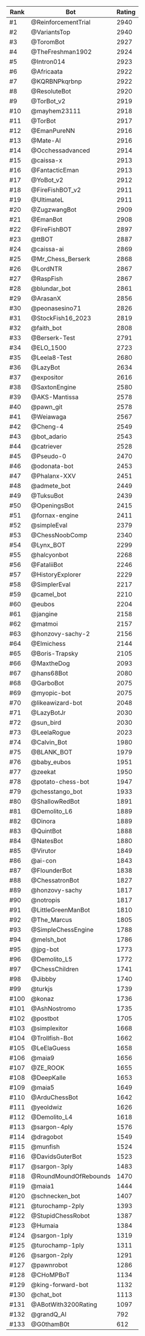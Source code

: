 Rank|Bot|Rating
---|---|---
#1|@ReinforcementTrial|2940
#2|@VariantsTop|2940
#3|@ToromBot|2927
#4|@TheFreshman1902|2924
#5|@Intron014|2923
#6|@Africaata|2922
#7|@KQRBNPkqrbnp|2922
#8|@ResoluteBot|2920
#9|@TorBot_v2|2919
#10|@mayhem23111|2918
#11|@TorBot|2917
#12|@EmanPureNN|2916
#13|@Mate-AI|2916
#14|@Occhessadvanced|2914
#15|@caissa-x|2913
#16|@FantacticEman|2913
#17|@YoBot_v2|2912
#18|@FireFishBOT_v2|2911
#19|@UltimateL|2911
#20|@ZugzwangBot|2909
#21|@EmanBot|2908
#22|@FireFishBOT|2897
#23|@ttBOT|2887
#24|@caissa-ai|2869
#25|@Mr_Chess_Berserk|2868
#26|@LordNTR|2867
#27|@RaspFish|2867
#28|@blundar_bot|2861
#29|@ArasanX|2856
#30|@peonasesino71|2826
#31|@StockFish16_2023|2819
#32|@faith_bot|2808
#33|@Berserk-Test|2791
#34|@ELO_1500|2723
#35|@Leela8-Test|2680
#36|@LazyBot|2634
#37|@expositor|2616
#38|@SaxtonEngine|2580
#39|@AKS-Mantissa|2578
#40|@pawn_git|2578
#41|@Weiawaga|2567
#42|@Cheng-4|2549
#43|@bot_adario|2543
#44|@catriever|2528
#45|@Pseudo-0|2470
#46|@odonata-bot|2453
#47|@Phalanx-XXV|2451
#48|@admete_bot|2449
#49|@TuksuBot|2439
#50|@OpeningsBot|2415
#51|@fornax-engine|2411
#52|@simpleEval|2379
#53|@ChessNoobComp|2340
#54|@Lynx_BOT|2299
#55|@halcyonbot|2268
#56|@FataliiBot|2246
#57|@HistoryExplorer|2229
#58|@SimplerEval|2217
#59|@camel_bot|2210
#60|@eubos|2204
#61|@jangine|2158
#62|@matmoi|2157
#63|@honzovy-sachy-2|2156
#64|@Elmichess|2144
#65|@Boris-Trapsky|2105
#66|@MaxtheDog|2093
#67|@hans68Bot|2080
#68|@GarboBot|2075
#69|@myopic-bot|2075
#70|@likeawizard-bot|2048
#71|@LazyBotJr|2030
#72|@sun_bird|2030
#73|@LeelaRogue|2023
#74|@Calvin_Bot|1980
#75|@BLANK_BOT|1979
#76|@baby_eubos|1951
#77|@zeekat|1950
#78|@potato-chess-bot|1947
#79|@chesstango_bot|1933
#80|@ShallowRedBot|1891
#81|@Demolito_L6|1889
#82|@Dinora|1889
#83|@QuintBot|1888
#84|@NatesBot|1880
#85|@Virutor|1849
#86|@ai-con|1843
#87|@FlounderBot|1838
#88|@ChessatronBot|1827
#89|@honzovy-sachy|1817
#90|@notropis|1817
#91|@LittleGreenManBot|1810
#92|@The_Marcus|1805
#93|@SimpleChessEngine|1788
#94|@melsh_bot|1786
#95|@jpg-bot|1773
#96|@Demolito_L5|1772
#97|@ChessChildren|1741
#98|@Jibbby|1740
#99|@turkjs|1739
#100|@konaz|1736
#101|@AshNostromo|1735
#102|@postbot|1705
#103|@simplexitor|1668
#104|@Trollfish-Bot|1662
#105|@LeElaGuess|1658
#106|@maia9|1656
#107|@ZE_ROOK|1655
#108|@DeepKalle|1653
#109|@maia5|1649
#110|@ArduChessBot|1642
#111|@yeoldwiz|1626
#112|@Demolito_L4|1618
#113|@sargon-4ply|1576
#114|@dragobot|1549
#115|@munfish|1524
#116|@DavidsGuterBot|1523
#117|@sargon-3ply|1483
#118|@RoundMoundOfRebounds|1470
#119|@maia1|1444
#120|@schnecken_bot|1407
#121|@turochamp-2ply|1393
#122|@StupidChessRobot|1387
#123|@Humaia|1384
#124|@sargon-1ply|1319
#125|@turochamp-1ply|1311
#126|@sargon-2ply|1291
#127|@pawnrobot|1286
#128|@CHoMPBoT|1134
#129|@king-forward-bot|1132
#130|@chat_bot|1113
#131|@ABotWith3200Rating|1097
#132|@grandQ_AI|792
#133|@G0thamB0t|612
